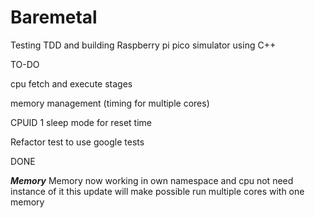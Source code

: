 # Baremetal

Testing TDD and building Raspberry pi pico simulator using C++

TO-DO

cpu fetch and execute stages

memory management (timing for multiple cores)

CPUID 1 sleep mode for reset time

Refactor test to use google tests


DONE

***Memory***
Memory now working in own namespace and cpu not need instance of it
this update will make possible run multiple cores with one memory

